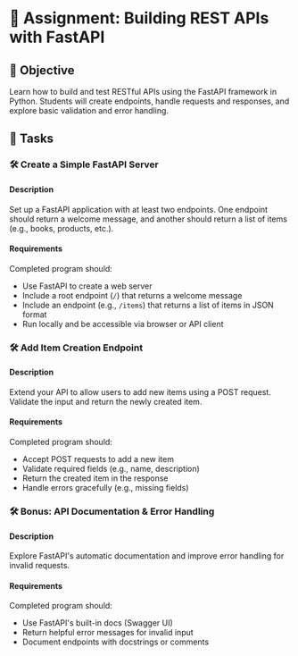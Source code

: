 # 📘 Assignment: Building REST APIs with FastAPI

## 🎯 Objective

Learn how to build and test RESTful APIs using the FastAPI framework in Python. Students will create endpoints, handle requests and responses, and explore basic validation and error handling.

## 📝 Tasks

### 🛠️  Create a Simple FastAPI Server

#### Description
Set up a FastAPI application with at least two endpoints. One endpoint should return a welcome message, and another should return a list of items (e.g., books, products, etc.).

#### Requirements
Completed program should:
- Use FastAPI to create a web server
- Include a root endpoint (`/`) that returns a welcome message
- Include an endpoint (e.g., `/items`) that returns a list of items in JSON format
- Run locally and be accessible via browser or API client

### 🛠️  Add Item Creation Endpoint

#### Description
Extend your API to allow users to add new items using a POST request. Validate the input and return the newly created item.

#### Requirements
Completed program should:
- Accept POST requests to add a new item
- Validate required fields (e.g., name, description)
- Return the created item in the response
- Handle errors gracefully (e.g., missing fields)

### 🛠️  Bonus: API Documentation & Error Handling

#### Description
Explore FastAPI's automatic documentation and improve error handling for invalid requests.

#### Requirements
Completed program should:
- Use FastAPI's built-in docs (Swagger UI)
- Return helpful error messages for invalid input
- Document endpoints with docstrings or comments
